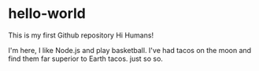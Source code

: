 # hello-world
This is my first Github repository
Hi Humans!

I'm here, I like Node.js and play basketball.
I've had tacos on the moon and find them far superior to Earth tacos.
just so so.
